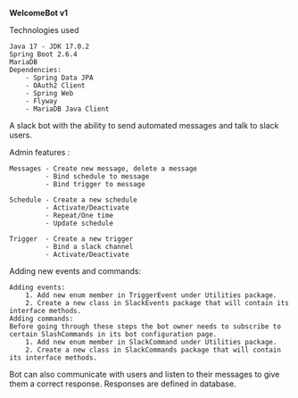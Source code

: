 **WelcomeBot v1**

Technologies used

```text
Java 17 - JDK 17.0.2
Spring Boot 2.6.4
MariaDB 
Dependencies: 
    - Spring Data JPA
    - OAuth2 Client
    - Spring Web
    - Flyway
    - MariaDB Java Client
```

A slack bot with the ability to send automated messages and talk to slack users.

Admin features :

```text
Messages - Create new message, delete a message
         - Bind schedule to message
         - Bind trigger to message
         
Schedule - Create a new schedule
         - Activate/Deactivate
         - Repeat/One time
         - Update schedule
         
Trigger  - Create a new trigger 
         - Bind a slack channel
         - Activate/Deactivate 
```

Adding new events and commands:

```text
Adding events:
    1. Add new enum member in TriggerEvent under Utilities package.
    2. Create a new class in SlackEvents package that will contain its interface methods.
Adding commands:
Before going through these steps the bot owner needs to subscribe to certain SlashCommands in its bot configuration page.
    1. Add new enum member in SlackCommand under Utilities package.
    2. Create a new class in SlackCommands package that will contain its interface methods.
```

Bot can also communicate with users and listen to their messages to give them a correct response. Responses are defined
in database. 